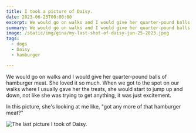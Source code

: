 ```yaml
---
title: I took a picture of Daisy.
date: 2023-06-25T00:00:00
excerpt: We would go on walks and I would give her quarter-pound balls of hamburger meat.
summary: We would go on walks and I would give her quarter-pound balls of hamburger meat.
image: /static/img/gina/my-last-shot-of-daisy-jun-25-2023.jpeg
tags:
  - dogs
  - Daisy
  - hamburger

---
```


We would go on walks and I would give her quarter-pound balls of hamburger meat. She loved it so much. When we got to the spot on our walks where I usually gave her the treats, she would start to jump up and down, not like she was trying to get anything, it was just excitement.

In this picture, she's looking at me like, "got any more of that hamburger meat?"

![The last picture I took of Daisy.](/static/img/gina/my-last-shot-of-daisy-jun-25-2023.jpeg)
